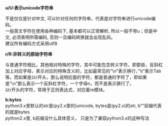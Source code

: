 **u/U:表示unicode字符串**  


不是仅仅是针对中文, 可以针对任何的字符串，代表是对字符串进行unicode编码。  
一般英文字符在使用各种编码下, 基本都可以正常解析, 所以一般不带u；但是中文, 必须表明所需编码, 否则一旦编码转换就会出现乱码。  
建议所有编码方式采用utf8



**r/R:非转义的原始字符串**  


与普通字符相比，其他相对特殊的字符，其中可能包含转义字符，即那些，反斜杠加上对应字母，表示对应的特殊含义的，比如最常见的”\n”表示换行，”\t”表示Tab等。而如果是以r开头，那么说明后面的字符，都是普通的字符了，即如果是“\n”那么表示一个反斜杠字符，一个字母n，而不是表示换行了。  
以r开头的字符，常用于正则表达式，对应着re模块。



**b:bytes**  
python3.x里默认的str是\(py2.x里的\)unicode, bytes是\(py2.x\)的str, b”“前缀代表的就是bytes  
python2.x里, b前缀没什么具体意义， 只是为了兼容python3.x的这种写法

